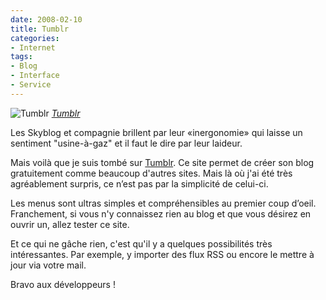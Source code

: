 ```yaml
---
date: 2008-02-10
title: Tumblr
categories:
- Internet
tags:
- Blog
- Interface
- Service
---
```

 <img src="https://farm3.static.flickr.com/2122/2254556974_7a66e6e387.jpg" alt="Tumblr" />
<em><a href="https://www.flickr.com/photos/alienlebarge/2254556974/" title="photo sharing">Tumblr</a></em>

Les Skyblog et compagnie brillent par leur «inergonomie» qui laisse un sentiment "usine-à-gaz" et il faut le dire par leur laideur.

Mais voilà que je suis tombé sur <a href="https://www.tumblr.com/" title="Tumbler">Tumblr</a>. Ce site permet de créer son blog gratuitement comme beaucoup d'autres sites. Mais là où j'ai été très agréablement surpris, ce n’est pas par la simplicité de celui-ci.

Les menus sont ultras simples et compréhensibles au premier coup d’oeil. Franchement, si vous n'y connaissez rien au blog et que vous désirez en ouvrir un, allez tester ce site.

Et ce qui ne gâche rien, c'est qu'il y a quelques possibilités très intéressantes. Par exemple, y importer des flux RSS ou encore le mettre à jour via votre mail.

Bravo aux développeurs !
